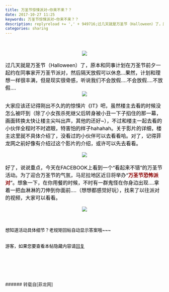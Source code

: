 ```yaml
---
title: 万圣节惊悚派对~你来不来？？
date: 2017-10-27 11:25
keywords: 万圣节惊悚派对~你来不来？？
description: replyreload += ',' + 949716;过几天就是万圣节（Halloween）了，原本和同事计划在万圣节前夕一起约在同事家开万圣节派对，然后隔天放假可以休息...果然，计划和理想一样很丰满，但是现实很骨感，听说我们不会放假....不会放假....不放假....大家应该还记得刚出不久的的惊悚片《IT》吧，虽然楼主去看的时候没怎么被吓到（除了小女孩杀死继父后转身被小丑一下子掐住的那一幕，画面转换太快让楼主尖叫出声，其他的还好~），不过和楼主一起去看的小伙伴全程时不时遮眼，特害怕的样子hahahah。关于影片的详细，楼主这里就不具体介绍了，没看过的小伙伴可以去看看哈。对了，记得菲龙网之前好像有介绍过这个影片的介绍，或许可以先去看看。好了，说说重点，今天在FACEBOOK上看到一个“看起来不错”的万圣节活动。为了迎合万圣节的气氛，马尼拉地区近日将举办“万圣节恐怖派对”。想象一下，在你用餐的时候，不时有一群鬼怪在你身边出现....拿着一把血淋淋的刀伸到你面前....（想想都感觉好玩），找来了以往派对的视频，大家可以看看。$('flv_pax').innerHTML=(mobileplayer() ? "<iframe height='375' width='500' src='http://www.youtube.com/embed/VP08clcIxvU' frameborder=0 allowfullscreen></iframe>" : AC_FL_RunContent('width', '500', 'height', '375', 'allowNetworking', 'internal', 'allowScriptAccess', 'never', 'src', 'http://www.youtube.com/v/VP08clcIxvU&hl=zh_CN&fs=1', 'quality', 'high', 'bgcolor', '#ffffff', 'wmode', 'transparent', 'allowfullscreen', 'true'));想知道活动具体细节？老规矩回帖自动显示答案哦~~~游客，如果您要查看本帖隐藏内容请回复
categories: sharing
---
```

<td class="t_f" id="postmessage_949716">

<script type="072dd318976f55e46e05349e-text/javascript">replyreload += ',' + 949716;</script><br/>
<br/>
<font color="Black"><div align="center">

<img aid="659865" data-cf-modified-072dd318976f55e46e05349e-="" file="data/attachment/forum/201710/27/112850b3t07vwygf3fyw7g.jpg.thumb.jpg" id="aimg_659865" inpost="1" onclick="" onmouseover="" src="http://www.flw.ph/data/attachment/forum/201710/27/112850b3t07vwygf3fyw7g.jpg" style="cursor:pointer" zoomfile="data/attachment/forum/201710/27/112850b3t07vwygf3fyw7g.jpg"/>


</div><br/>
<font size="3">过几天就是万圣节（Halloween）了，原本和同事计划在万圣节前夕一起约在同事家开万圣节派对，然后隔天放假可以休息...果然，计划和理想一样很丰满，但是现实很骨感，听说我们不会放假....不会放假....不放假....</font></font><div align="center">

<img aid="659864" data-cf-modified-072dd318976f55e46e05349e-="" file="data/attachment/forum/201710/27/112627fva4lp7vqxjjjzoq.jpg.thumb.jpg" id="aimg_659864" inpost="1" onclick="" onmouseover="" src="http://www.flw.ph/data/attachment/forum/201710/27/112627fva4lp7vqxjjjzoq.jpg" style="cursor:pointer" zoomfile="data/attachment/forum/201710/27/112627fva4lp7vqxjjjzoq.jpg"/>


</div><br/>
<font color="Black"><font size="3">大家应该还记得刚出不久的的惊悚片《IT》吧，虽然楼主去看的时候没怎么被吓到（除了小女孩杀死继父后转身被小丑一下子掐住的那一幕，画面转换太快让楼主尖叫出声，其他的还好~），不过和楼主一起去看的小伙伴全程时不时遮眼，特害怕的样子hahahah。关于影片的详细，楼主这里就不具体介绍了，没看过的小伙伴可以去看看哈。对了，记得菲龙网之前好像有介绍过这个影片的介绍，或许可以先去看看。</font></font><br/>
<br/>
<div align="center">

<img aid="659863" data-cf-modified-072dd318976f55e46e05349e-="" file="data/attachment/forum/201710/27/112623t55mjymxuyxcy4zu.jpg.thumb.jpg" id="aimg_659863" inpost="1" onclick="" onmouseover="" src="http://www.flw.ph/data/attachment/forum/201710/27/112623t55mjymxuyxcy4zu.jpg" style="cursor:pointer" zoomfile="data/attachment/forum/201710/27/112623t55mjymxuyxcy4zu.jpg"/>


</div><font size="3"><br/>
<font color="#000000">好了，说说重点，今天在FACEBOOK上看到一个“看起来不错”的万圣节活动。为了迎合万圣节的气氛，马尼拉地区近日将举办“</font><font color="#8b0000"><strong>万圣节恐怖派对</strong></font><font color="#000000">”。</font></font><font size="3"><font color="#000000">想象一下，在你用餐的时候，不时有一群鬼怪在你身边出现....拿着一把血淋淋的刀伸到你面前....（想想都感觉好玩），找来了以往派对的视频，大家可以看看。</font></font><br/>
<br/>
<div align="center"><font color="black">

<img aid="659860" data-cf-modified-072dd318976f55e46e05349e-="" file="data/attachment/forum/201710/27/112612ly6445lklf246tlp.jpg.thumb.jpg" id="aimg_659860" inpost="1" onclick="" onmouseover="" src="http://www.flw.ph/data/attachment/forum/201710/27/112612ly6445lklf246tlp.jpg" style="cursor:pointer" zoomfile="data/attachment/forum/201710/27/112612ly6445lklf246tlp.jpg"/>


</font></div><br/>
<font color="Black"><div align="center"><span id="flv_pax"></span><script reload="1" type="072dd318976f55e46e05349e-text/javascript">$('flv_pax').innerHTML=(mobileplayer() ? "<iframe height='375' width='500' src='http://www.youtube.com/embed/VP08clcIxvU' frameborder=0 allowfullscreen></iframe>" : AC_FL_RunContent('width', '500', 'height', '375', 'allowNetworking', 'internal', 'allowScriptAccess', 'never', 'src', 'http://www.youtube.com/v/VP08clcIxvU&hl=zh_CN&fs=1', 'quality', 'high', 'bgcolor', '#ffffff', 'wmode', 'transparent', 'allowfullscreen', 'true'));</script></div><br/>
想知道活动具体细节？老规矩回帖自动显示答案哦~~~<br/>
<br/>
<div class="locked">游客，如果您要查看本帖隐藏内容请<a data-cf-modified-072dd318976f55e46e05349e-="" href="forum.php?mod=post&amp;action=reply&amp;fid=47&amp;tid=277600" onclick="if (!window.__cfRLUnblockHandlers) return false; showWindow('reply', this.href)">回复</a></div></font><br/>
<br/>
<br/>
<br/>
<br/>
<br/>
</td>
###### 转载自[菲龙网]